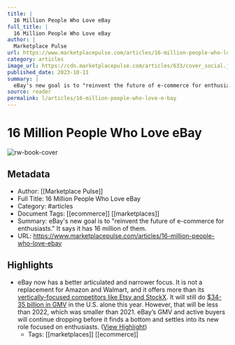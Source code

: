 ```yaml
---
title: |
  16 Million People Who Love eBay
full_title: |
  16 Million People Who Love eBay
author: |
  Marketplace Pulse
url: https://www.marketplacepulse.com/articles/16-million-people-who-love-ebay
category: articles
image_url: https://cdn.marketplacepulse.com/articles/633/cover_social.jpg
published_date: 2023-10-11
summary: |
  eBay's new goal is to "reinvent the future of e-commerce for enthusiasts." It says it has 16 million of them.
source: reader
permalink: l/articles/16-million-people-who-love-e-bay
---
```

# 16 Million People Who Love eBay

![rw-book-cover](https://cdn.marketplacepulse.com/articles/633/cover_social.jpg)

## Metadata
- Author: [[Marketplace Pulse]]
- Full Title: 16 Million People Who Love eBay
- Category: #articles
- Document Tags: [[ecommerce]] [[marketplaces]] 
- Summary: eBay's new goal is to "reinvent the future of e-commerce for enthusiasts." It says it has 16 million of them.
- URL: https://www.marketplacepulse.com/articles/16-million-people-who-love-ebay

## Highlights
- eBay now has a better articulated and narrower focus. It is not a replacement for Amazon and Walmart, and it offers more than its [vertically-focused competitors like Etsy and StockX](https://www.marketplacepulse.com/articles/unbundling-ebay). It will still do [$34-35 billion in GMV](https://www.marketplacepulse.com/stats/ebay-us-gross-merchandise-volume-gmv) in the U.S. alone this year. However, that will be less than 2022, which was smaller than 2021. eBay’s GMV and active buyers will continue dropping before it finds a bottom and settles into its new role focused on enthusiasts. ([View Highlight](https://read.readwise.io/read/01hcm64szdvgerttkw0c710eyc))
    - Tags: [[marketplaces]] [[ecommerce]] 


